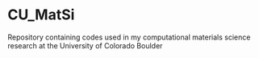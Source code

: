 # CU_MatSi
Repository containing codes used in my computational materials science research at the University of Colorado Boulder
